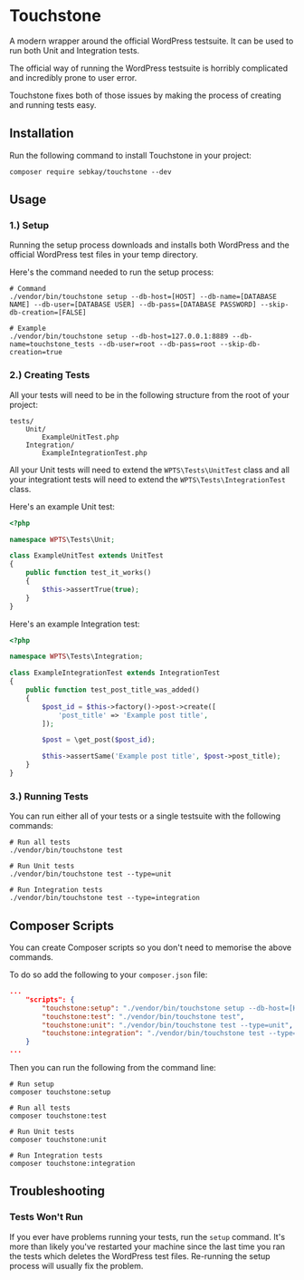 # Touchstone

A modern wrapper around the official WordPress testsuite. It can be used to run both Unit and Integration tests.

The official way of running the WordPress testsuite is horribly complicated and incredibly prone to user error.

Touchstone fixes both of those issues by making the process of creating and running tests easy.

## Installation

Run the following command to install Touchstone in your project:

```shell
composer require sebkay/touchstone --dev
```

## Usage

### 1.) Setup

Running the setup process downloads and installs both WordPress and the official WordPress test files in your temp directory.

Here's the command needed to run the setup process:

```shell
# Command
./vendor/bin/touchstone setup --db-host=[HOST] --db-name=[DATABASE NAME] --db-user=[DATABASE USER] --db-pass=[DATABASE PASSWORD] --skip-db-creation=[FALSE]

# Example
./vendor/bin/touchstone setup --db-host=127.0.0.1:8889 --db-name=touchstone_tests --db-user=root --db-pass=root --skip-db-creation=true
```

### 2.) Creating Tests

All your tests will need to be in the following structure from the root of your project:

```shell
tests/
    Unit/
        ExampleUnitTest.php
    Integration/
        ExampleIntegrationTest.php
```

All your Unit tests will need to extend the `WPTS\Tests\UnitTest` class and all your integrationt tests will need to extend the `WPTS\Tests\IntegrationTest` class.

Here's an example Unit test:

```php
<?php

namespace WPTS\Tests\Unit;

class ExampleUnitTest extends UnitTest
{
    public function test_it_works()
    {
        $this->assertTrue(true);
    }
}
```

Here's an example Integration test:

```php
<?php

namespace WPTS\Tests\Integration;

class ExampleIntegrationTest extends IntegrationTest
{
    public function test_post_title_was_added()
    {
        $post_id = $this->factory()->post->create([
            'post_title' => 'Example post title',
        ]);

        $post = \get_post($post_id);

        $this->assertSame('Example post title', $post->post_title);
    }
}
```

### 3.) Running Tests

You can run either all of your tests or a single testsuite with the following commands:

```shell
# Run all tests
./vendor/bin/touchstone test

# Run Unit tests
./vendor/bin/touchstone test --type=unit

# Run Integration tests
./vendor/bin/touchstone test --type=integration
```

## Composer Scripts

You can create Composer scripts so you don't need to memorise the above commands.

To do so add the following to your `composer.json` file:

```json
...
    "scripts": {
        "touchstone:setup": "./vendor/bin/touchstone setup --db-host=[HOST] --db-name=[DATABASE NAME] --db-user=[DATABASE USER] --db-pass=[DATABASE PASSWORD] --skip-db-creation=[FALSE]",
        "touchstone:test": "./vendor/bin/touchstone test",
        "touchstone:unit": "./vendor/bin/touchstone test --type=unit",
        "touchstone:integration": "./vendor/bin/touchstone test --type=integration"
    }
...
```

Then you can run the following from the command line:

```shell
# Run setup
composer touchstone:setup

# Run all tests
composer touchstone:test

# Run Unit tests
composer touchstone:unit

# Run Integration tests
composer touchstone:integration
```

## Troubleshooting

### Tests Won't Run

If you ever have problems running your tests, run the `setup` command. It's more than likely you've restarted your machine since the last time you ran the tests which deletes the WordPress test files. Re-running the setup process will usually fix the problem.
